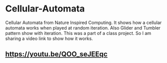 # Cellular-Automata
Cellular Automata from Nature Inspired Computing. It shows how a cellular automata works when played at random iteration. Also Glider and Tumbler pattern show with iteration.
This was a part of a class project. So I am sharing a video link to show how it works.
## https://youtu.be/QOO_seJEEqc
